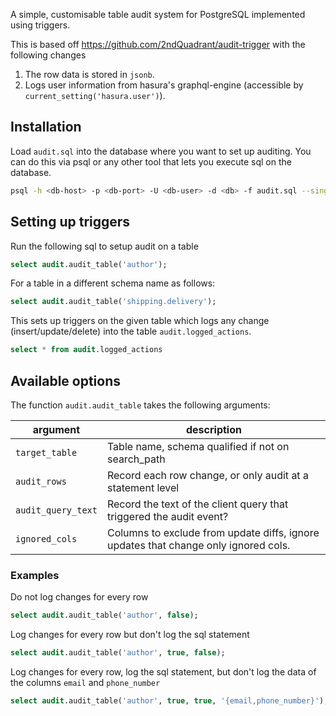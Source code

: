 A simple, customisable table audit system for PostgreSQL implemented using triggers.

This is based off https://github.com/2ndQuadrant/audit-trigger with the following changes

1. The row data is stored in `jsonb`.
2. Logs user information from hasura's graphql-engine (accessible by `current_setting('hasura.user')`).

## Installation

Load `audit.sql` into the database where you want to set up auditing. You can do this via psql or any other tool that lets you execute sql on the database.

```bash
psql -h <db-host> -p <db-port> -U <db-user> -d <db> -f audit.sql --single-transaction
```

## Setting up triggers

Run the following sql to setup audit on a table

```sql
select audit.audit_table('author');
```

For a table in a different schema name as follows:

```sql
select audit.audit_table('shipping.delivery');
```

This sets up triggers on the given table which logs any change (insert/update/delete) into the table `audit.logged_actions`.

```sql
select * from audit.logged_actions
```

## Available options

The function `audit.audit_table` takes the following arguments:

| argument | description |
| --- | --- |
| `target_table`    | Table name, schema qualified if not on search_path |
| `audit_rows`      | Record each row change, or only audit at a statement level |
| `audit_query_text` | Record the text of the client query that triggered the audit event? |
| `ignored_cols`  | Columns to exclude from update diffs, ignore updates that change only ignored cols. |

### Examples

Do not log changes for every row

```sql
select audit.audit_table('author', false);
```

Log changes for every row but don't log the sql statement

```sql
select audit.audit_table('author', true, false);
```

Log changes for every row, log the sql statement, but don't log the data of the columns `email` and `phone_number`

```sql
select audit.audit_table('author', true, true, '{email,phone_number}');
```
